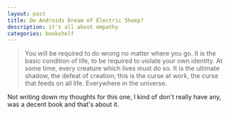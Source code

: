 ```yaml
---
layout: post
title: Do Androids Dream of Electric Sheep?
description: it's all about empathy
categories: bookshelf
---
```


> You will be required to do wrong no matter where you go. It is the basic condition of life, to be required to violate your own identity. At some time, every creature which lives must do so. It is the ultimate shadow, the defeat of creation; this is the curse at work, the curse that feeds on all life. Everywhere in the universe.

Not writing down my thoughts for this one, I kind of don't really have any, was a decent book and that's about it.